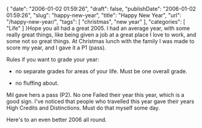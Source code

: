 {
    "date": "2006-01-02 01:59:26",
    "draft": false,
    "publishDate": "2006-01-02 01:59:26",
    "slug": "happy-new-year",
    "title": "Happy New Year",
    "url": "\/happy-new-year\/",
    "tags": [
        "christmas",
        "new year"
    ],
    "categories": [
        "Life"
    ]
}Hope you all had a great 2005. I had an average year, with some really
great things, like being given a job at a great place I love to work,
and some not so great things. At Christmas lunch with the family I was
made to score my year, and I gave it a P1 (pass).

Rules if you want to grade your year:

-   no separate grades for areas of your life. Must be one
    overall grade.

-   no fluffing about.

Mil gave hers a pass (P2). No one Failed their year this year, which is
a good sign. I've noticed that people who travelled this year gave their
years High Credits and Distinctions. Must do that myself some day.

Here's to an even better 2006 all round.